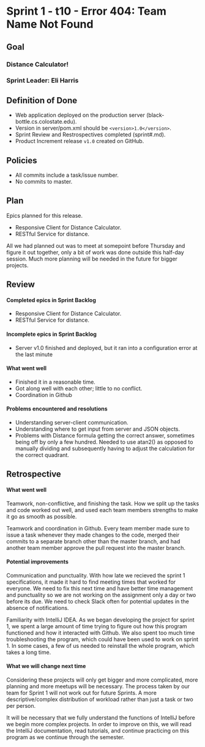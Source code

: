 # Sprint 1 - t10 - Error 404: Team Name Not Found

## Goal

### Distance Calculator!
### Sprint Leader: Eli Harris 

## Definition of Done

* Web application deployed on the production server (black-bottle.cs.colostate.edu).
* Version in server/pom.xml should be `<version>1.0</version>`.
* Sprint Review and Restrospectives completed (sprint#.md).
* Product Increment release `v1.0` created on GitHub.

## Policies

* All commits include a task/issue number.
* No commits to master.

## Plan

Epics planned for this release.

* Responsive Client for Distance Calculator.
* RESTful Service for distance.

All we had planned out was to meet at somepoint before Thursday and figure it out together, only a bit of work was done outside this half-day session. Much more planning will be needed in the future for bigger projects. 

## Review

#### Completed epics in Sprint Backlog 
* Responsive Client for Distance Calculator.
* RESTful Service for distance.

#### Incomplete epics in Sprint Backlog 
* Server v1.0 finished and deployed, but it ran into a configuration error at the last minute

#### What went well
* Finished it in a reasonable time.
* Got along well with each other; little to no conflict.
* Coordination in Github

#### Problems encountered and resolutions
* Understanding server-client communication.
* Understanding where to get input from server and JSON objects.
* Problems with Distance formula getting the correct answer, sometimes being off by only a few hundred. Needed to use atan2() as opposed to manually dividing and subsequently having to adjust the calculation for the correct quadrant.

## Retrospective

#### What went well
Teamwork, non-conflictive, and finishing the task. How we split up the tasks and code worked out well, and used each team members strengths to make it go as smooth as possible. 

Teamwork and coordination in Github. Every team member made sure to issue a task whenever they made changes to the code, merged their commits to a separate branch other than the master branch, and had another team member approve the pull request into the master branch.

#### Potential improvements
Communication and punctuality. With how late we recieved the sprint 1 specifications, it made it hard to find meeting times that worked for everyone. We need to fix this next time and have better time management and punctuality so we are not working on the assignment only a day or two before its due. We need to check Slack often for potential updates in the absence of notifications.

Familiarity with IntelliJ IDEA. As we began developing the project for sprint 1, we spent a large amount of time trying to figure out how this program functioned and how it interacted with Github. We also spent too much time troubleshooting the program, which could have been used to work on sprint 1. In some cases, a few of us needed to reinstall the whole program, which takes a long time.

#### What we will change next time
Considering these projects will only get bigger and more complicated, more planning and more meetups will be necessary. The process taken by our team for Sprint 1 will not work out for future Sprints. A more descriptive/complex distribution of workload rather than just a task or two per person.  

It will be necessary that we fully understand the functions of IntelliJ before we begin more complex projects. In order to improve on this, we will read the IntelliJ documentation, read tutorials, and continue practicing on this program as we continue through the semester.
